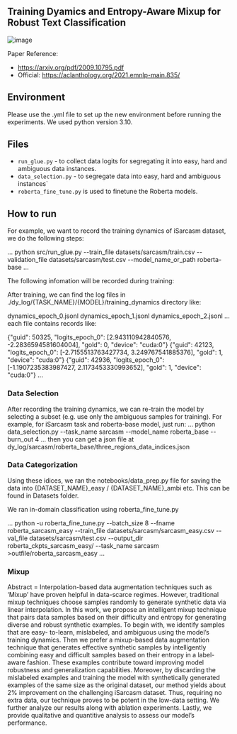 ## Training Dyamics and Entropy-Aware Mixup for Robust Text Classification

![image](https://user-images.githubusercontent.com/44756809/206886033-67aa0727-e0a5-45cf-85e4-33073c059bce.png)


Paper Reference: 

- https://arxiv.org/pdf/2009.10795.pdf
- Official: https://aclanthology.org/2021.emnlp-main.835/

## Environment
Please use the .yml file to set up the new environment before running the experiments. We used python version 3.10.


## Files
-  `run_glue.py` - to collect data logits for segregating it into easy, hard and ambiguous data instances.
- `data_selection.py` - to segregate data into easy, hard and ambiguous instances`
- `roberta_fine_tune.py` is used to finetune the Roberta models.

## How to run

For example, we want to record the training dynamics of iSarcasm dataset, we do the following steps:

...
python src/run_glue.py --train_file datasets/sarcasm/train.csv --validation_file datasets/sarcasm/test.csv --model_name_or_path roberta-base 
...

The following infomation will be recorded during training:

After training, we can find the log files in ./dy_log/{TASK_NAME}/{MODEL}/training_dynamics directory like:

dynamics_epoch_0.jsonl
dynamics_epoch_1.jsonl
dynamics_epoch_2.jsonl
...
each file contains records like:

{"guid": 50325, "logits_epoch_0": [2.943110942840576, -2.2836594581604004], "gold": 0, "device": "cuda:0"}
{"guid": 42123, "logits_epoch_0": [-2.7155513763427734, 3.249767541885376], "gold": 1, "device": "cuda:0"}
{"guid": 42936, "logits_epoch_0": [-1.1907235383987427, 2.1173453330993652], "gold": 1, "device": "cuda:0"}
...

### Data Selection
After recording the training dynamics, we can re-train the model by selecting a subset (e.g. use only the ambiguous samples for training). For example, for iSarcasm task and roberta-base model, just run:
...
python data_selection.py --task_name sarcasm --model_name roberta_base --burn_out 4
...
then you can get a json file at dy_log/sarcasm/roberta_base/three_regions_data_indices.json

### Data Categorization

Using these idices, we ran the notebooks/data_prep.py file for saving the data into {DATASET_NAME}_easy /  {DATASET_NAME}_ambi etc. This can be found in Datasets folder. 

We ran in-domain classification using roberta_fine_tune.py

...
python -u roberta_fine_tune.py  --batch_size 8 --fname roberta_sarcasm_easy  --train_file datasets/sarcasm/sarcasm_easy.csv --val_file datasets/sarcasm/test.csv --output_dir roberta_ckpts_sarcasm_easy/ --task_name sarcasm >outfile/roberta_sarcasm_easy
...

### Mixup



Abstract = Interpolation-based data augmentation techniques such as ‘Mixup’ have proven helpful in data-scarce regimes. However, traditional mixup techniques choose samples randomly to generate synthetic data via linear interpolation. In this work, we propose an intelligent mixup technique that pairs data samples based on their difficulty and entropy for generating diverse and robust synthetic examples. To begin with, we identify samples that are easy- to-learn, mislabeled, and ambiguous using the model’s training dynamics. Then we prefer a mixup-based data augmentation technique that generates effective synthetic samples by intelligently combining easy and difficult samples based on their entropy in a label-aware fashion. These examples contribute toward improving model robustness and generalization capabilities. Moreover, by discarding the mislabeled examples and training the model with synthetically generated examples of the same size as the original dataset, our method yields about 2% improvement on the challenging iSarcasm dataset. Thus, requiring no extra data, our technique proves to be potent in the low-data setting. We further analyze our results along with ablation experiments. Lastly, we provide qualitative and quantitive analysis to assess our model’s performance.
